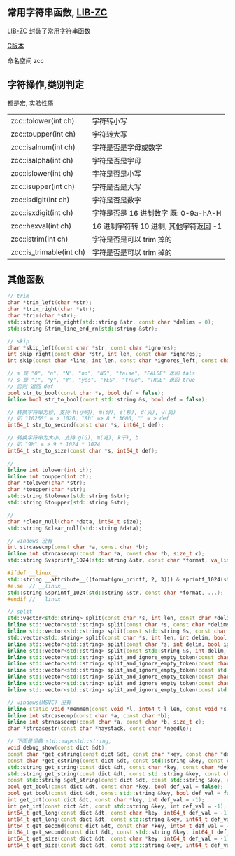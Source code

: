 
## 常用字符串函数, [LIB-ZC](./README.md)

[LIB-ZC](./README.md) 封装了常用字符串函数

[C版本](./stream.md)

命名空间 zcc

## 字符操作,类别判定

都是宏, 实验性质

<TABLE class="tbview" width="100%">
<TR><TD>zcc::tolower(int ch)</TD><TD>字符转小写</TD></TR>
<TR><TD>zcc::toupper(int ch)</TD><TD>字符转大写</TD></TR>
<TR><TD>zcc::isalnum(int ch)</TD><TD>字符是否是字母或数字</TD></TR>
<TR><TD>zcc::isalpha(int ch)</TD><TD>字符是否是字母</TD></TR>
<TR><TD>zcc::islower(int ch)</TD><TD>字符是否是小写</TD></TR>
<TR><TD>zcc::isupper(int ch)</TD><TD>字符是否是大写</TD></TR>
<TR><TD>zcc::isdigit(int ch)</TD><TD>字符是否是数字</TD></TR>
<TR><TD>zcc::isxdigit(int ch)</TD><TD>字符是否是 16 进制数字 既: 0-9a-hA-H</TD></TR>
<TR><TD>zcc::hexval(int ch)</TD><TD>16 进制字符转 10 进制, 其他字符返回 -1</TD></TR>
<TR><TD>zcc::istrim(int ch)</TD><TD>字符是否是可以 trim 掉的</TD></TR>
<TR><TD>zcc::is_trimable(int ch)</TD><TD>字符是否是可以 trim 掉的</TD></TR>
</TABLE>

## 其他函数

```c++
// trim
char *trim_left(char *str);
char *trim_right(char *str);
char *trim(char *str);
std::string &trim_right(std::string &str, const char *delims = 0);
std::string &trim_line_end_rn(std::string &str);

// skip
char *skip_left(const char *str, const char *ignores);
int skip_right(const char *str, int len, const char *ignores);
int skip(const char *line, int len, const char *ignores_left, const char *ignores_right, char **start);

// s 是 "0", "n", "N", "no", "NO", "false", "FALSE" 返回 fals
// s 是 "1", "y", "Y", "yes", "YES", "true", "TRUE" 返回 true
// 否则 返回 def
bool str_to_bool(const char *s, bool def = false);
inline bool str_to_bool(const std::string &s, bool def = false);

// 转换字符串为秒, 支持 h(小时), m(分), s(秒), d(天), w(周) 
// 如 "1026S" = > 1026, "8h" => 8 * 3600, "" = > def
int64_t str_to_second(const char *s, int64_t def);

// 转换字符串为大小, 支持 g(G), m(兆), k千), b
// 如 "9M" = > 9 * 1024 * 1024 
int64_t str_to_size(const char *s, int64_t def);

//
inline int tolower(int ch);
inline int toupper(int ch);
char *tolower(char *str);
char *toupper(char *str);
std::string &tolower(std::string &str);
std::string &toupper(std::string &str);

//
char *clear_null(char *data, int64_t size);
std::string &clear_null(std::string &data);

// windows 没有
int strcasecmp(const char *a, const char *b);
inline int strncasecmp(const char *a, const char *b, size_t c);
std::string &vsprintf_1024(std::string &str, const char *format, va_list ap);

#ifdef __linux__
std::string __attribute__((format(gnu_printf, 2, 3))) & sprintf_1024(std::string &str, const char *format, ...);
#else  // __linux__
std::string &sprintf_1024(std::string &str, const char *format, ...);
#endif // __linux__

// split
std::vector<std::string> split(const char *s, int len, const char *delims, bool ignore_empty_token = false);
inline std::vector<std::string> split(const char *s, const char *delims, bool ignore_empty_token = false);
inline std::vector<std::string> split(const std::string &s, const char *delims, bool ignore_empty_token = false);
std::vector<std::string> split(const char *s, int len, int delim, bool ignore_empty_token = false);
inline std::vector<std::string> split(const char *s, int delim, bool ignore_empty_token = false);
inline std::vector<std::string> split(const std::string &s, int delim, bool ignore_empty_token = false);
inline std::vector<std::string> split_and_ignore_empty_token(const char *s, int len, const char *delims);
inline std::vector<std::string> split_and_ignore_empty_token(const char *s, const char *delims);
inline std::vector<std::string> split_and_ignore_empty_token(const std::string &s, const char *delims);
inline std::vector<std::string> split_and_ignore_empty_token(const char *s, int len, int delim);
inline std::vector<std::string> split_and_ignore_empty_token(const char *s, int delim);
inline std::vector<std::string> split_and_ignore_empty_token(const std::string &s, int delim);

// windows(MSVC) 没有
inline static void *memmem(const void *l, int64_t l_len, const void *s, int64_t s_len);
inline int strcasecmp(const char *a, const char *b);
inline int strncasecmp(const char *a, const char *b, size_t c);
char *strcasestr(const char *haystack, const char *needle);

// 下面是词典 std::map<std::string,
void debug_show(const dict &dt);
const char *get_cstring(const dict &dt, const char *key, const char *def_val = "");
const char *get_cstring(const dict &dt, const std::string &key, const char *def_val = "");
std::string get_string(const dict &dt, const char *key, const char *def_val = "");
std::string get_string(const dict &dt, const std::string &key, const char *def_val = "");
const std::string &get_string(const dict &dt, const std::string &key, const std::string &def_val = var_blank_string);
bool get_bool(const dict &dt, const char *key, bool def_val = false);
bool get_bool(const dict &dt, const std::string &key, bool def_val = false);
int get_int(const dict &dt, const char *key, int def_val = -1);
int get_int(const dict &dt, const std::string &key, int def_val = -1);
int64_t get_long(const dict &dt, const char *key, int64_t def_val = -1);
int64_t get_long(const dict &dt, const std::string &key, int64_t def_val = -1);
int64_t get_second(const dict &dt, const char *key, int64_t def_val = -1);
int64_t get_second(const dict &dt, const std::string &key, int64_t def_val = -1);
int64_t get_size(const dict &dt, const char *key, int64_t def_val = -1);
int64_t get_size(const dict &dt, const std::string &key, int64_t def_val = -1);
```